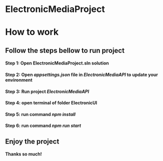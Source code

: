 # ElectronicMediaProject

# How to work

## Follow the steps bellow to run project

#### Step 1: Open ElectronicMediaProject.sln solution
#### Step 2: Open ***appsettings.json*** file in ***ElectronicMediaAPI*** to update your environment
#### Step 3: Run project ***ElectronicMediaAPI*** 
#### Step 4: open terminal of folder ElectronicUI
#### Step 5: run command ***npm install***
#### Step 6: run command ***npm run start***

## Enjoy the project

#### Thanks so much!
